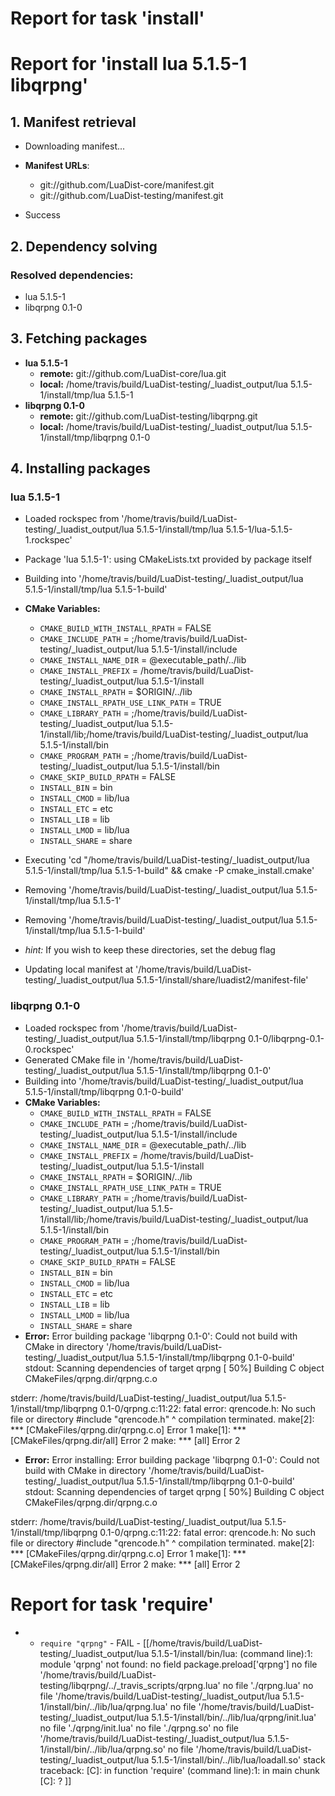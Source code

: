 # Report for task 'install'

# Report for 'install lua 5.1.5-1 libqrpng'


## 1. Manifest retrieval

- Downloading manifest...

- **Manifest URLs**:
    - git://github.com/LuaDist-core/manifest.git
    - git://github.com/LuaDist-testing/manifest.git
- Success

## 2. Dependency solving


### Resolved dependencies:
- lua 5.1.5-1
- libqrpng 0.1-0

## 3. Fetching packages

- **lua 5.1.5-1**
    - **remote:** git://github.com/LuaDist-core/lua.git
    - **local:** /home/travis/build/LuaDist-testing/_luadist_output/lua 5.1.5-1/install/tmp/lua 5.1.5-1
- **libqrpng 0.1-0**
    - **remote:** git://github.com/LuaDist-testing/libqrpng.git
    - **local:** /home/travis/build/LuaDist-testing/_luadist_output/lua 5.1.5-1/install/tmp/libqrpng 0.1-0

## 4. Installing packages


### lua 5.1.5-1
- Loaded rockspec from '/home/travis/build/LuaDist-testing/_luadist_output/lua 5.1.5-1/install/tmp/lua 5.1.5-1/lua-5.1.5-1.rockspec'
- Package 'lua 5.1.5-1': using CMakeLists.txt provided by package itself
- Building into '/home/travis/build/LuaDist-testing/_luadist_output/lua 5.1.5-1/install/tmp/lua 5.1.5-1-build'
- **CMake Variables:**
    - `CMAKE_BUILD_WITH_INSTALL_RPATH` = FALSE
    - `CMAKE_INCLUDE_PATH` = ;/home/travis/build/LuaDist-testing/_luadist_output/lua 5.1.5-1/install/include
    - `CMAKE_INSTALL_NAME_DIR` = @executable_path/../lib
    - `CMAKE_INSTALL_PREFIX` = /home/travis/build/LuaDist-testing/_luadist_output/lua 5.1.5-1/install
    - `CMAKE_INSTALL_RPATH` = $ORIGIN/../lib
    - `CMAKE_INSTALL_RPATH_USE_LINK_PATH` = TRUE
    - `CMAKE_LIBRARY_PATH` = ;/home/travis/build/LuaDist-testing/_luadist_output/lua 5.1.5-1/install/lib;/home/travis/build/LuaDist-testing/_luadist_output/lua 5.1.5-1/install/bin
    - `CMAKE_PROGRAM_PATH` = ;/home/travis/build/LuaDist-testing/_luadist_output/lua 5.1.5-1/install/bin
    - `CMAKE_SKIP_BUILD_RPATH` = FALSE
    - `INSTALL_BIN` = bin
    - `INSTALL_CMOD` = lib/lua
    - `INSTALL_ETC` = etc
    - `INSTALL_LIB` = lib
    - `INSTALL_LMOD` = lib/lua
    - `INSTALL_SHARE` = share
- Executing 'cd "/home/travis/build/LuaDist-testing/_luadist_output/lua 5.1.5-1/install/tmp/lua 5.1.5-1-build" && cmake -P cmake_install.cmake'
- Removing '/home/travis/build/LuaDist-testing/_luadist_output/lua 5.1.5-1/install/tmp/lua 5.1.5-1'
- Removing '/home/travis/build/LuaDist-testing/_luadist_output/lua 5.1.5-1/install/tmp/lua 5.1.5-1-build'

- *hint:* If you wish to keep these directories, set the debug flag
- Updating local manifest at '/home/travis/build/LuaDist-testing/_luadist_output/lua 5.1.5-1/install/share/luadist2/manifest-file'

### libqrpng 0.1-0
- Loaded rockspec from '/home/travis/build/LuaDist-testing/_luadist_output/lua 5.1.5-1/install/tmp/libqrpng 0.1-0/libqrpng-0.1-0.rockspec'
- Generated CMake file in '/home/travis/build/LuaDist-testing/_luadist_output/lua 5.1.5-1/install/tmp/libqrpng 0.1-0'
- Building into '/home/travis/build/LuaDist-testing/_luadist_output/lua 5.1.5-1/install/tmp/libqrpng 0.1-0-build'
- **CMake Variables:**
    - `CMAKE_BUILD_WITH_INSTALL_RPATH` = FALSE
    - `CMAKE_INCLUDE_PATH` = ;/home/travis/build/LuaDist-testing/_luadist_output/lua 5.1.5-1/install/include
    - `CMAKE_INSTALL_NAME_DIR` = @executable_path/../lib
    - `CMAKE_INSTALL_PREFIX` = /home/travis/build/LuaDist-testing/_luadist_output/lua 5.1.5-1/install
    - `CMAKE_INSTALL_RPATH` = $ORIGIN/../lib
    - `CMAKE_INSTALL_RPATH_USE_LINK_PATH` = TRUE
    - `CMAKE_LIBRARY_PATH` = ;/home/travis/build/LuaDist-testing/_luadist_output/lua 5.1.5-1/install/lib;/home/travis/build/LuaDist-testing/_luadist_output/lua 5.1.5-1/install/bin
    - `CMAKE_PROGRAM_PATH` = ;/home/travis/build/LuaDist-testing/_luadist_output/lua 5.1.5-1/install/bin
    - `CMAKE_SKIP_BUILD_RPATH` = FALSE
    - `INSTALL_BIN` = bin
    - `INSTALL_CMOD` = lib/lua
    - `INSTALL_ETC` = etc
    - `INSTALL_LIB` = lib
    - `INSTALL_LMOD` = lib/lua
    - `INSTALL_SHARE` = share
- **Error:** Error building package 'libqrpng 0.1-0': Could not build with CMake in directory '/home/travis/build/LuaDist-testing/_luadist_output/lua 5.1.5-1/install/tmp/libqrpng 0.1-0-build'
stdout:
Scanning dependencies of target qrpng
[ 50%] Building C object CMakeFiles/qrpng.dir/qrpng.c.o

stderr:
/home/travis/build/LuaDist-testing/_luadist_output/lua 5.1.5-1/install/tmp/libqrpng 0.1-0/qrpng.c:11:22: fatal error: qrencode.h: No such file or directory
 #include "qrencode.h"
                      ^
compilation terminated.
make[2]: *** [CMakeFiles/qrpng.dir/qrpng.c.o] Error 1
make[1]: *** [CMakeFiles/qrpng.dir/all] Error 2
make: *** [all] Error 2

- **Error:** Error installing: Error building package 'libqrpng 0.1-0': Could not build with CMake in directory '/home/travis/build/LuaDist-testing/_luadist_output/lua 5.1.5-1/install/tmp/libqrpng 0.1-0-build'
stdout:
Scanning dependencies of target qrpng
[ 50%] Building C object CMakeFiles/qrpng.dir/qrpng.c.o

stderr:
/home/travis/build/LuaDist-testing/_luadist_output/lua 5.1.5-1/install/tmp/libqrpng 0.1-0/qrpng.c:11:22: fatal error: qrencode.h: No such file or directory
 #include "qrencode.h"
                      ^
compilation terminated.
make[2]: *** [CMakeFiles/qrpng.dir/qrpng.c.o] Error 1
make[1]: *** [CMakeFiles/qrpng.dir/all] Error 2
make: *** [all] Error 2


# Report for task 'require'

 -  - `require "qrpng"` - FAIL - [[/home/travis/build/LuaDist-testing/_luadist_output/lua 5.1.5-1/install/bin/lua: (command line):1: module 'qrpng' not found:
	no field package.preload['qrpng']
	no file '/home/travis/build/LuaDist-testing/libqrpng/../_travis_scripts/qrpng.lua'
	no file './qrpng.lua'
	no file '/home/travis/build/LuaDist-testing/_luadist_output/lua 5.1.5-1/install/bin/../lib/lua/qrpng.lua'
	no file '/home/travis/build/LuaDist-testing/_luadist_output/lua 5.1.5-1/install/bin/../lib/lua/qrpng/init.lua'
	no file './qrpng/init.lua'
	no file './qrpng.so'
	no file '/home/travis/build/LuaDist-testing/_luadist_output/lua 5.1.5-1/install/bin/../lib/lua/qrpng.so'
	no file '/home/travis/build/LuaDist-testing/_luadist_output/lua 5.1.5-1/install/bin/../lib/lua/loadall.so'
stack traceback:
	[C]: in function 'require'
	(command line):1: in main chunk
	[C]: ?
]]

